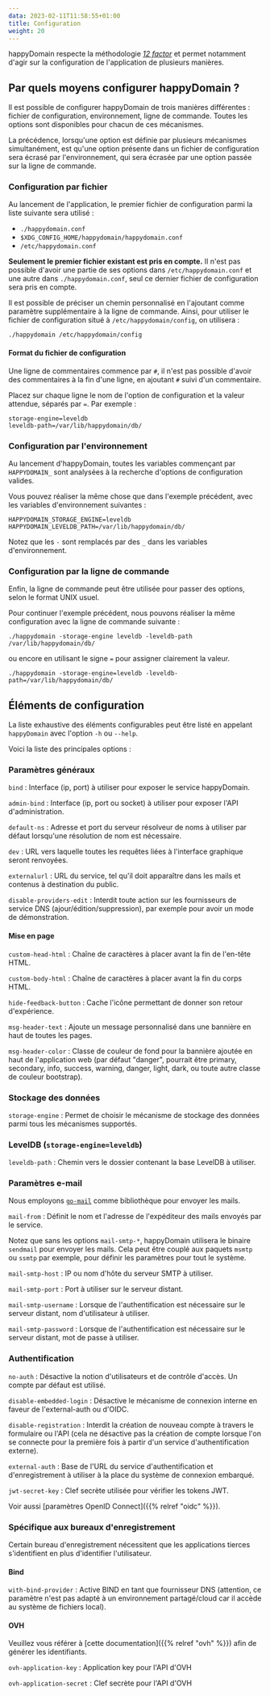 ```yaml
---
data: 2023-02-11T11:58:55+01:00
title: Configuration
weight: 20
---
```


happyDomain respecte la méthodologie [*12 factor*](https://12factor.net/) et permet notamment d'agir sur la configuration de l'application de plusieurs manières.

## Par quels moyens configurer happyDomain ?

Il est possible de configurer happyDomain de trois manières différentes : fichier de configuration, environnement, ligne de commande. Toutes les options sont disponibles pour chacun de ces mécanismes.

La précédence, lorsqu'une option est définie par plusieurs mécanismes simultanément, est qu'une option présente dans un fichier de configuration sera écrasé par l'environnement, qui sera écrasée par une option passée sur la ligne de commande.

### Configuration par fichier

Au lancement de l'application, le premier fichier de configuration parmi la liste suivante sera utilisé :

- `./happydomain.conf`
- `$XDG_CONFIG_HOME/happydomain/happydomain.conf`
- `/etc/happydomain.conf`

**Seulement le premier fichier existant est pris en compte.** Il n'est pas possible d'avoir une partie de ses options dans `/etc/happydomain.conf` et une autre dans `./happydomain.conf`, seul ce dernier fichier de configuration sera pris en compte.

Il est possible de préciser un chemin personnalisé en l'ajoutant comme paramètre supplémentaire à la ligne de commande. Ainsi, pour utiliser le fichier de configuration situé à `/etc/happydomain/config`, on utilisera :

```
./happydomain /etc/happydomain/config
```

#### Format du fichier de configuration

Une ligne de commentaires commence par `#`, il n'est pas possible d'avoir des commentaires à la fin d'une ligne, en ajoutant `#` suivi d'un commentaire.

Placez sur chaque ligne le nom de l'option de configuration et la valeur attendue, séparés par `=`. Par exemple :

```
storage-engine=leveldb
leveldb-path=/var/lib/happydomain/db/
```

### Configuration par l'environnement

Au lancement d'happyDomain, toutes les variables commençant par `HAPPYDOMAIN_` sont analysées à la recherche d'options de configuration valides.

Vous pouvez réaliser la même chose que dans l'exemple précédent, avec les variables d'environnement suivantes :

```
HAPPYDOMAIN_STORAGE_ENGINE=leveldb
HAPPYDOMAIN_LEVELDB_PATH=/var/lib/happydomain/db/
```

Notez que les `-` sont remplacés par des `_` dans les variables d'environnement.


### Configuration par la ligne de commande

Enfin, la ligne de commande peut être utilisée pour passer des options, selon le format UNIX usuel.

Pour continuer l'exemple précédent, nous pouvons réaliser la même configuration avec la ligne de commande suivante :

```
./happydomain -storage-engine leveldb -leveldb-path /var/lib/happydomain/db/
```

ou encore en utilisant le signe `=` pour assigner clairement la valeur.

```
./happydomain -storage-engine=leveldb -leveldb-path=/var/lib/happydomain/db/
```


## Éléments de configuration

La liste exhaustive des éléments configurables peut être listé en appelant `happyDomain` avec l'option `-h` ou `--help`.

Voici la liste des principales options :

### Paramètres généraux

`bind`
: Interface (ip, port) à utiliser pour exposer le service happyDomain.

`admin-bind`
: Interface (ip, port ou socket) à utiliser pour exposer l'API d'administration.

`default-ns`
: Adresse et port du serveur résolveur de noms à utiliser par défaut lorsqu'une résolution de nom est nécessaire.

`dev`
: URL vers laquelle toutes les requêtes liées à l'interface graphique seront renvoyées.

`externalurl`
: URL du service, tel qu'il doit apparaître dans les mails et contenus à destination du public.

`disable-providers-edit`
: Interdit toute action sur les fournisseurs de service DNS (ajour/édition/suppression), par exemple pour avoir un mode de démonstration.


#### Mise en page

`custom-head-html`
: Chaîne de caractères à placer avant la fin de l'en-tête HTML.

`custom-body-html`
: Chaîne de caractères à placer avant la fin du corps HTML.

`hide-feedback-button`
: Cache l'icône permettant de donner son retour d'expérience.

`msg-header-text`
: Ajoute un message personnalisé dans une bannière en haut de toutes les pages.

`msg-header-color`
: Classe de couleur de fond pour la bannière ajoutée en haut de l'application web (par défaut "danger", pourrait être primary, secondary, info, success, warning, danger, light, dark, ou toute autre classe de couleur bootstrap).


### Stockage des données

`storage-engine`
: Permet de choisir le mécanisme de stockage des données parmi tous les mécanismes supportés.

### LevelDB (`storage-engine=leveldb`)

`leveldb-path`
: Chemin vers le dossier contenant la base LevelDB à utiliser.

### Paramètres e-mail

Nous employons [`go-mail`](https://github.com/go-mail/mail) comme bibliothèque pour envoyer les mails.

`mail-from`
: Définit le nom et l'adresse de l'expéditeur des mails envoyés par le service.

Notez que sans les options `mail-smtp-*`, happyDomain utilisera le binaire `sendmail` pour envoyer les mails. Cela peut être couplé aux paquets `msmtp` ou `ssmtp` par exemple, pour définir les paramètres pour tout le système.

`mail-smtp-host`
: IP ou nom d'hôte du serveur SMTP à utiliser.

`mail-smtp-port`
: Port à utiliser sur le serveur distant.

`mail-smtp-username`
: Lorsque de l'authentification est nécessaire sur le serveur distant, nom d'utilisateur à utiliser.

`mail-smtp-password`
: Lorsque de l'authentification est nécessaire sur le serveur distant, mot de passe à utiliser.


### Authentification

`no-auth`
: Désactive la notion d'utilisateurs et de contrôle d'accès. Un compte par défaut est utilisé.

`disable-embedded-login`
: Désactive le mécanisme de connexion interne en faveur de l'external-auth ou d'OIDC.

`disable-registration`
: Interdit la création de nouveau compte à travers le formulaire ou l'API (cela ne désactive pas la création de compte lorsque l'on se connecte pour la première fois à partir d'un service d'authentification externe).

`external-auth`
: Base de l'URL du service d'authentification et d'enregistrement à utiliser à la place du système de connexion embarqué.

`jwt-secret-key`
: Clef secrète utilisée pour vérifier les tokens JWT.

Voir aussi [paramètres OpenID Connect]({{% relref "oidc" %}}).


### Spécifique aux bureaux d'enregistrement

Certain bureau d'enregistrement nécessitent que les applications tierces s'identifient en plus d'identifier l'utilisateur.

#### Bind

`with-bind-provider`
: Active BIND en tant que fournisseur DNS (attention, ce paramètre n'est pas adapté à un environnement partagé/cloud car il accède au système de fichiers local).


#### OVH

Veuillez vous référer à [cette documentation]({{% relref "ovh" %}}) afin de générer les identifiants.

`ovh-application-key`
: Application key pour l'API d'OVH

`ovh-application-secret`
: Clef secrète pour l'API d'OVH
